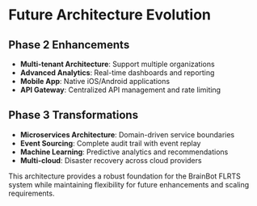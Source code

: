 # Future Architecture Evolution

## Phase 2 Enhancements
- **Multi-tenant Architecture**: Support multiple organizations
- **Advanced Analytics**: Real-time dashboards and reporting
- **Mobile App**: Native iOS/Android applications
- **API Gateway**: Centralized API management and rate limiting

## Phase 3 Transformations
- **Microservices Architecture**: Domain-driven service boundaries
- **Event Sourcing**: Complete audit trail with event replay
- **Machine Learning**: Predictive analytics and recommendations
- **Multi-cloud**: Disaster recovery across cloud providers

This architecture provides a robust foundation for the BrainBot FLRTS system while maintaining flexibility for future enhancements and scaling requirements.